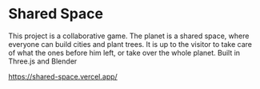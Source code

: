 # Shared Space

This project is a collaborative game. The planet is a shared space, where everyone can build cities and plant trees. It is up to the visitor to take care of what the ones before him left, or take over the whole planet. Built in Three.js and Blender

https://shared-space.vercel.app/
